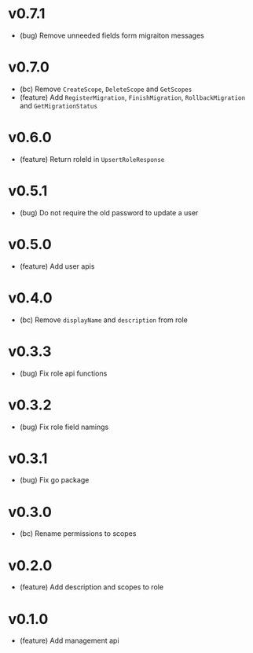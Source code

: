 # v0.7.1

-   (bug) Remove unneeded fields form migraiton messages

# v0.7.0

-   (bc) Remove `CreateScope`, `DeleteScope` and `GetScopes`
-   (feature) Add `RegisterMigration`, `FinishMigration`, `RollbackMigration` and `GetMigrationStatus`

# v0.6.0

-   (feature) Return roleId in `UpsertRoleResponse`

# v0.5.1

-   (bug) Do not require the old password to update a user

# v0.5.0

-   (feature) Add user apis

# v0.4.0

-   (bc) Remove `displayName` and `description` from role

# v0.3.3

-   (bug) Fix role api functions

# v0.3.2

-   (bug) Fix role field namings

# v0.3.1

-   (bug) Fix go package

# v0.3.0

-   (bc) Rename permissions to scopes

# v0.2.0

-   (feature) Add description and scopes to role

# v0.1.0

-   (feature) Add management api
